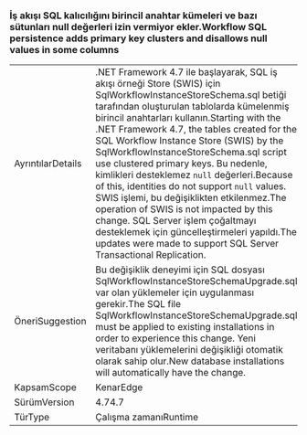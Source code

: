 ### <a name="workflow-sql-persistence-adds-primary-key-clusters-and-disallows-null-values-in-some-columns"></a><span data-ttu-id="7a9ca-101">İş akışı SQL kalıcılığını birincil anahtar kümeleri ve bazı sütunları null değerleri izin vermiyor ekler.</span><span class="sxs-lookup"><span data-stu-id="7a9ca-101">Workflow SQL persistence adds primary key clusters and disallows null values in some columns</span></span>

|   |   |
|---|---|
|<span data-ttu-id="7a9ca-102">Ayrıntılar</span><span class="sxs-lookup"><span data-stu-id="7a9ca-102">Details</span></span>|<span data-ttu-id="7a9ca-103">.NET Framework 4.7 ile başlayarak, SQL iş akışı örneği Store (SWIS) için SqlWorkflowInstanceStoreSchema.sql betiği tarafından oluşturulan tablolarda kümelenmiş birincil anahtarları kullanın.</span><span class="sxs-lookup"><span data-stu-id="7a9ca-103">Starting with the .NET Framework 4.7, the tables created for the SQL Workflow Instance Store (SWIS) by the SqlWorkflowInstanceStoreSchema.sql script use clustered primary keys.</span></span> <span data-ttu-id="7a9ca-104">Bu nedenle, kimlikleri desteklemez <code>null</code> değerleri.</span><span class="sxs-lookup"><span data-stu-id="7a9ca-104">Because of this, identities do not support <code>null</code> values.</span></span> <span data-ttu-id="7a9ca-105">SWIS işlemi, bu değişiklikten etkilenmez.</span><span class="sxs-lookup"><span data-stu-id="7a9ca-105">The operation of SWIS is not impacted by this change.</span></span> <span data-ttu-id="7a9ca-106">SQL Server işlem çoğaltmayı desteklemek için güncelleştirmeleri yapıldı.</span><span class="sxs-lookup"><span data-stu-id="7a9ca-106">The updates were made to support SQL Server Transactional Replication.</span></span>|
|<span data-ttu-id="7a9ca-107">Öneri</span><span class="sxs-lookup"><span data-stu-id="7a9ca-107">Suggestion</span></span>|<span data-ttu-id="7a9ca-108">Bu değişiklik deneyimi için SQL dosyası SqlWorkflowInstanceStoreSchemaUpgrade.sql var olan yüklemeler için uygulanması gerekir.</span><span class="sxs-lookup"><span data-stu-id="7a9ca-108">The SQL file SqlWorkflowInstanceStoreSchemaUpgrade.sql must be applied to existing installations in order to experience this change.</span></span> <span data-ttu-id="7a9ca-109">Yeni veritabanı yüklemelerini değişikliği otomatik olarak sahip olur.</span><span class="sxs-lookup"><span data-stu-id="7a9ca-109">New database installations will automatically have the change.</span></span>|
|<span data-ttu-id="7a9ca-110">Kapsam</span><span class="sxs-lookup"><span data-stu-id="7a9ca-110">Scope</span></span>|<span data-ttu-id="7a9ca-111">Kenar</span><span class="sxs-lookup"><span data-stu-id="7a9ca-111">Edge</span></span>|
|<span data-ttu-id="7a9ca-112">Sürüm</span><span class="sxs-lookup"><span data-stu-id="7a9ca-112">Version</span></span>|<span data-ttu-id="7a9ca-113">4.7</span><span class="sxs-lookup"><span data-stu-id="7a9ca-113">4.7</span></span>|
|<span data-ttu-id="7a9ca-114">Tür</span><span class="sxs-lookup"><span data-stu-id="7a9ca-114">Type</span></span>|<span data-ttu-id="7a9ca-115">Çalışma zamanı</span><span class="sxs-lookup"><span data-stu-id="7a9ca-115">Runtime</span></span>|

